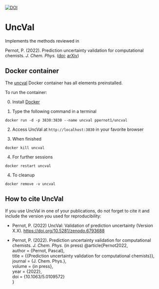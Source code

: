 [![DOI](https://zenodo.org/badge/506150404.svg)](https://zenodo.org/badge/latestdoi/506150404)


# UncVal
Implements the methods reviewed in

Pernot, P. (2022). Prediction uncertainty validation for computational chemists.
_J. Chem. Phys._ 
([doi](http://dx.doi.org/10.1063/5.0109572);
[arXiv](https://arxiv.org/abs/2204.13477))

## Docker container

The [uncval](https://hub.docker.com/repository/docker/ppernot1/uncval)
Docker container has all elements preinstalled.

To run the container:

0. Install [Docker](https://www.docker.com/products/docker-desktop)

1. Type the following command in a terminal
```
docker run -d -p 3830:3830 --name uncval ppernot1/uncval
```      

2. Access UncVal at `http://localhost:3830` in your favorite browser

3. When finished
```
docker kill uncval
```

4. For further sessions
```
docker restart uncval
```

4. To cleanup
```
docker remove -v uncval
```

## How to cite UncVal

If you use UncVal in one of your publications, do not forget to cite it 
and include the version you used for reproducibility:

* Pernot, P. (2022) UncVal: Validation of prediction uncertainty (Version X.X). 
https://doi.org/10.5281/zenodo.6793688 

* Pernot, P. (2022). Prediction uncertainty validation for computational chemists. 
_J. Chem. Phys._ (in press)
@article{Pernot2022,    
	author = {Pernot, Pascal},     
	title = {{Prediction uncertainty validation for computational chemists}},     
	journal = {J. Chem. Phys.},    
	volume = {in press},    
	year = {2022},    
	doi = {10.1063/5.0109572}    
}
